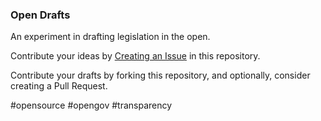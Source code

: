 ### Open Drafts

An experiment in drafting legislation in the open.

Contribute your ideas by [Creating an Issue](https://github.com/afomi/open-drafts/issues/new) in this repository.

Contribute your drafts by forking this repository, and optionally, consider creating a Pull Request.

#opensource #opengov #transparency